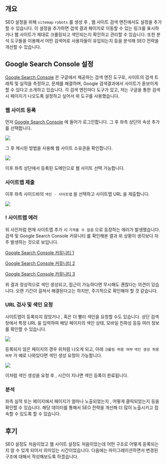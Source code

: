 ## 개요

SEO 설정을 위해 `sitemap` `robots` 를 생성 후 , 웹 사이트 검색 엔진에서도 설정을 추가할 수 있습니다. 이 설정을 추가하면 검색 결과 페이지로 이동할 수 있는 링크를 표시하거나 웹 사이트가 제대로 크롤링되고 색인되는지 확인하고 관리할 수 있습니다. 또한 분석 도구들을 이용해서 어떤 검색어로 사용자들이 유입되는지 등을 분석해 SEO 전략을 개선할 수 있습니다.

## Google Search Console 설정

[Google Search Console](https://search.google.com/search-console/about) 은 구글에서 제공하는 검색 엔진 도구로, 사이트의 검색 트래픽 및 실적을 측정하고, 문제를 해결하며, Google 검색결과에서 사이트가 돋보이게 할 수 있다고 소개하고 있습니다. 각 검색 엔진마다 도구가 있고, 저는 구글을 통한 검색시 페이지가 나오도록 설정하고 싶어서 위 도구를 사용했습니다.

### 웹 사이트 등록

먼저 [Google Search Console](https://search.google.com/search-console/about) 에 들어가 로그인합니다. 그 후 좌측 상단의 속성 추가를 선택합니다.

![](https://velog.velcdn.com/images/k1my3ch4n/post/36625417-27f7-4313-ba27-3913bd797718/image.png)

그 후 제시된 방법을 사용해 웹 사이트 소유권을 확인합니다.

![](https://velog.velcdn.com/images/k1my3ch4n/post/f49e802b-da97-4f62-b47a-ae2efa3f7bdc/image.png)

이후 좌측 상단에서 등록된 도메인으로 웹 사이트 선택 가능합니다.

### 사이트맵 제출

이후 좌측 사이드바의 `색인 - 사이트맵` 을 선택하고 사이트맵 URL 을 제출합니다.

![](https://velog.velcdn.com/images/k1my3ch4n/post/6bbbe883-8da8-486b-866b-b47864baf29e/image.png)

### ! 사이트맵 에러

위 사진처럼 현재 사이트맵 추가 시 `가져올 수 없음` 으로 등장하는 에러가 발생했습니다. 검색 및 Google Search Console 커뮤니티 를 확인해본 결과 위 상황이 생각보다 자주 발생하는 것으로 보입니다.

[Google Search Console 커뮤니티 1](https://support.google.com/webmasters/thread/283494820/%EC%82%AC%EC%9D%B4%ED%8A%B8%EB%A7%B5-%EA%B0%80%EC%A0%B8%EC%98%AC-%EC%88%98-%EC%97%86%EC%9D%8C-%EB%AA%87-%EB%8B%AC%EC%9D%B4-%EC%A7%80%EB%82%98%EB%8F%84-%EA%B0%99%EC%9D%80-%EC%83%81%ED%99%A9?hl=ko)

[Google Search Console 커뮤니티 2](https://support.google.com/webmasters/thread/282179767/sitemap-%EA%B0%80%EC%A0%B8%EC%98%AC-%EC%88%98-%EC%97%86%EC%9D%8C-%EB%AA%87%EB%8B%AC%EC%A7%B8-%ED%95%B4%EA%B2%B0%EC%9D%B4-%EC%95%88%EB%8F%BC%EB%84%A4%EC%9A%94?sjid=5693265810737969060-NC)

[Google Search Console 커뮤니티 3](https://support.google.com/webmasters/thread/325010177/%EA%B5%AC%EA%B8%80-%EC%84%9C%EC%B9%98-%EC%BD%98%EC%86%94%EC%97%90-sitemap%EC%9D%84-%EB%93%B1%EB%A1%9D%ED%95%98%EB%A9%B4-%EA%B0%80%EC%A0%B8%EC%98%AC-%EC%88%98-%EC%97%86%EC%9D%8C-%EC%9D%B4%EB%9D%BC%EB%8A%94-%EC%97%90%EB%9F%AC%EB%A7%8C-%EB%9C%B9%EB%8B%88%EB%8B%A4?hl=ko)

위 결과 정상적으로 색인 생성되고, 접근이 가능하다면 무시해도 괜찮다는 의견이 있습니다. 오랜 기간이 걸쳐서 해결된다고는 하지만, 주기적으로 확인해야 할 것 같습니다.

### URL 검사 및 색인 요청

사이트맵이 등록되지 않았거나 , 혹은 더 빨리 색인을 요청할 수도 있습니다. 상단 검색창에서 특정 URL 을 입력하여 해당 페이지의 색인 상태, 모바일 친화성 등등 여러 정보를 확인할 수 있습니다.

![](https://velog.velcdn.com/images/k1my3ch4n/post/4566ad76-8362-4f57-b669-dc80e307aaba/image.png)

등록되지 않은 페이지의 경우 위처럼 나오게 되고, 아래 `크롤링 허용 여부` `색인 생성 허용 여부` 가 예로 나와있다면 색인 생성 요청이 가능합니다.

![](https://velog.velcdn.com/images/k1my3ch4n/post/17829c6b-9b7b-497a-a5d2-a9265066fbcc/image.png)

이처럼 색인 생성을 요청 후 , 시간이 지나면 색인 등록이 완료됩니다.

### 분석

좌측 실적 또는 페이지에서 페이지가 얼마나 노출되었는지 , 어떻게 클릭되었는지 등을 확인할 수 있습니다. 해당 데이터를 통해서 SEO 전략을 개선해 더 많이 노출시키고 접속할 수 있도록 할 수 있습니다.

## 후기

SEO 설정도 처음이었고 웹 사이트 설정도 처음이었는데 어떤 구조로 어떻게 등록되는지 알 수 있게 되어서 의미있는 시간이었습니다. 다음에는 마이그레이션하면서 변경된 구조에 대해서 작성해보도록 하겠습니다.
